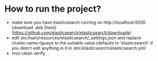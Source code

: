 How to run the project?
===
* make sure you have elasticsearch running on http://localhost:9200 (download .deb [here] (https://github.com/elasticsearch/elasticsearch/downloads)
* edit src/main/resources/elasticsearch/_settings.json and replace cluster.name=lgueye to the suitable value (defaults to 'elasticsearch' if you didn't edit anything in it in /etc/elasticsearch/elasticsearch.yml
* mvn clean verify
